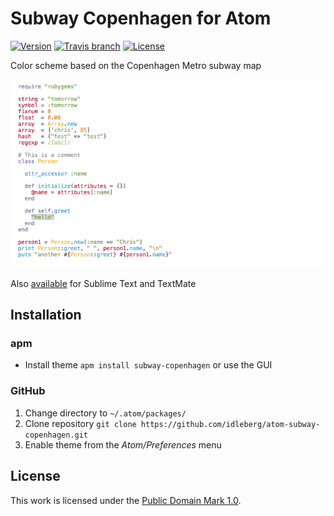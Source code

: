 # Subway Copenhagen for Atom

[![Version](https://img.shields.io/apm/v/subway-copenhagen.svg?style=flat-square)](https://atom.io/themes/subway-copenhagen)
[![Travis branch](https://img.shields.io/travis/idleberg/atom-subway-copenhagen/master.svg?style=flat-square)](https://travis-ci.org/idleberg/atom-subway-copenhagen)
[![License](https://img.shields.io/apm/l/subway-copenhagen.svg?style=flat-square)](http://creativecommons.org/publicdomain/zero/1.0/legalcode)

Color scheme based on the Copenhagen Metro subway map

![Screenshot](https://raw.githubusercontent.com/idleberg/atom-subway-copenhagen/master/preview.png)

Also [available](https://github.com/idleberg/Subway.tmTheme) for Sublime Text and TextMate

## Installation

### apm

* Install theme `apm install subway-copenhagen` or use the GUI

### GitHub

1. Change directory to `~/.atom/packages/`
2. Clone repository `git clone https://github.com/idleberg/atom-subway-copenhagen.git`
3. Enable theme from the *Atom/Preferences* menu

## License

This work is licensed under the [Public Domain Mark 1.0](https://creativecommons.org/publicdomain/mark/1.0/).